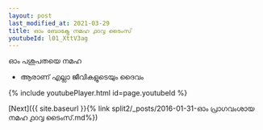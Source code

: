 ```yaml
---
layout: post
last_modified_at: 2021-03-29
title: ഓം ബോക്ട്രേ നമഹ ൧൦൮ ടൈംസ്
youtubeId: l01_XttV3ag
---
```

 
 
 ഓം പശുപതയെ നമഹ 
 
 -  ആരാണ് എല്ലാ ജീവികളുടെയും ദൈവം 
 
  
 
  
 
 
 
 
 
 


{% include youtubePlayer.html id=page.youtubeId %}
 
[Next]({{ site.baseurl }}{% link  split2/_posts/2016-01-31-ഓം പ്രാഗവംശായ നമഹ ൧൦൮ ടൈംസ്.md%})
 
